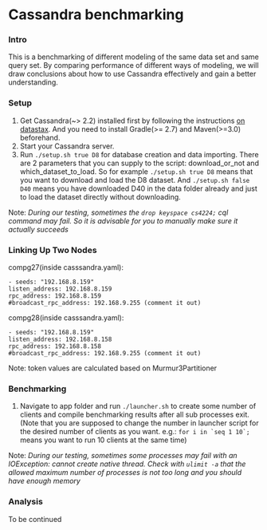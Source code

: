 Cassandra benchmarking
==============================================

### Intro
This is a benchmarking of different modeling of the same data set and same query set. By comparing performance of different ways of modeling, we will draw conclusions about how to use Cassandra effectively and gain a better understanding.

### Setup
1. Get Cassandra(~> 2.2) installed first by following the instructions [on datastax](http://docs.datastax.com/en/cassandra/2.1/cassandra/install/install_cassandraTOC.html). And you need to install Gradle(>= 2.7) and Maven(>=3.0) beforehand.
2. Start your Cassandra server.
3. Run ```./setup.sh true D8``` for database creation and data importing.
   There are 2 parameters that you can supply to the script: download_or_not and which_dataset_to_load.
   So for example ```./setup.sh true D8``` means that you want to download and load the D8 dataset. And ```./setup.sh false D40``` means you have downloaded D40 in the data folder already and just to load the dataset directly without downloading.

Note: *During our testing, sometimes the ```drop keyspace cs4224;``` cql command may fail. So it is advisable for you to manually make sure it actually succeeds*

### Linking Up Two Nodes
compg27(inside casssandra.yaml):
```
- seeds: "192.168.8.159"
listen_address: 192.168.8.159
rpc_address: 192.168.8.159
#broadcast_rpc_address: 192.168.9.255 (comment it out)
```

compg28(inside casssandra.yaml):
```
- seeds: "192.168.8.159"
listen_address: 192.168.8.158
rpc_address: 192.168.8.158
#broadcast_rpc_address: 192.168.9.255 (comment it out)
```

Note: token values are calculated based on Murmur3Partitioner

### Benchmarking
1. Navigate to app folder and run ```./launcher.sh``` to create some number of clients and compile benchmarking results after all sub processes exit. (Note that you are supposed to change the number in launcher script for the desired number of clients as you want. e.g.: ```for i in `seq 1 10`;``` means you want to run 10 clients at the same time) 

Note: *During our testing, sometimes some processes may fail with an IOException: cannot create native thread. Check with ```ulimit -a``` that the allowed maximum number of processes is not too long and you should have enough memory*

### Analysis
To be continued
